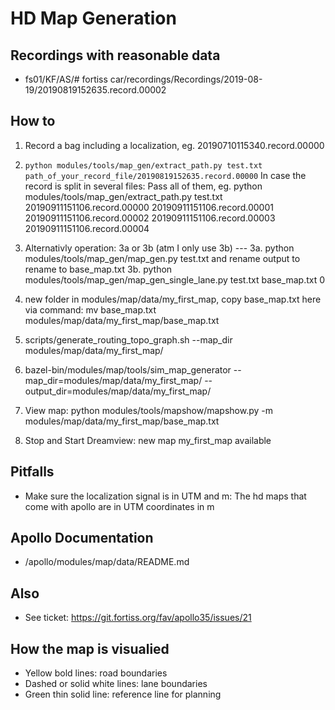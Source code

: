 # HD Map Generation

## Recordings with reasonable data
* fs01/KF/AS/# fortiss car/recordings/Recordings/2019-08-19/20190819152635.record.00002


## How to
1. Record a bag including a localization, eg. 20190710115340.record.00000
2. `python modules/tools/map_gen/extract_path.py test.txt path_of_your_record_file/20190819152635.record.00000`
   In case the record is split in several files: Pass all of them, eg. python modules/tools/map_gen/extract_path.py test.txt 20190911151106.record.00000 20190911151106.record.00001 20190911151106.record.00002 20190911151106.record.00003 20190911151106.record.00004
3. Alternativly operation: 3a or 3b (atm I only use 3b) --- 
3a. python modules/tools/map_gen/map_gen.py test.txt and rename output to rename to base_map.txt
3b. python modules/tools/map_gen/map_gen_single_lane.py test.txt base_map.txt 0
4. new folder in modules/map/data/my_first_map, copy base_map.txt here via command: mv base_map.txt modules/map/data/my_first_map/base_map.txt
5. scripts/generate_routing_topo_graph.sh --map_dir modules/map/data/my_first_map/
6. bazel-bin/modules/map/tools/sim_map_generator --map_dir=modules/map/data/my_first_map/ --output_dir=modules/map/data/my_first_map/

7. View map: python modules/tools/mapshow/mapshow.py -m modules/map/data/my_first_map/base_map.txt
8.  Stop and Start Dreamview: new map my_first_map available

## Pitfalls
* Make sure the localization signal is in UTM and m: The hd maps that come with apollo are in UTM coordinates in m

## Apollo Documentation
* /apollo/modules/map/data/README.md

## Also
* See ticket: https://git.fortiss.org/fav/apollo35/issues/21

## How the map is visualied
* Yellow bold lines: road boundaries
* Dashed or solid white lines: lane boundaries
* Green thin solid line: reference line for planning
